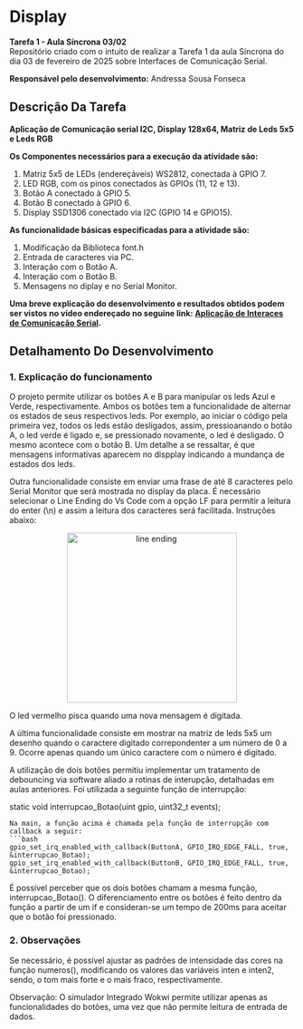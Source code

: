 # Display

__Tarefa 1 - Aula Síncrona 03/02__<br>
Repositório criado com o intuito de realizar a Tarefa 1 da aula Síncrona do dia 03 de fevereiro de 2025 sobre Interfaces de Comunicação Serial.

__Responsável pelo desenvolvimento:__
Andressa Sousa Fonseca

## Descrição Da Tarefa 
__Aplicação de Comunicação serial I2C, Display 128x64, Matriz de Leds 5x5 e Leds RGB__  <br>

__Os Componentes necessários para a execução da atividade são:__
1) Matriz 5x5 de LEDs (endereçáveis) WS2812, conectada à GPIO 7.
2) LED RGB, com os pinos conectados às GPIOs (11, 12 e 13).
3) Botão A conectado à GPIO 5.
4) Botão B conectado à GPIO 6.
5) Display SSD1306 conectado via I2C (GPIO 14 e GPIO15).

__As funcionalidade básicas especificadas para a atividade são:__
1) Modificação da Biblioteca font.h
2) Entrada de caracteres via PC.
3) Interação com o Botão A. 
4) Interação com o Botão B.
5) Mensagens no diplay e no Serial Monitor.


__Uma breve explicação do desenvolvimento e resultados obtidos podem ser vistos no vídeo endereçado no seguine link: [Aplicação de Interaces de Comunicação Serial]().__

## Detalhamento Do Desenvolvimento

### 1. Explicação do funcionamento

O projeto permite utilizar os botões A e B para manipular os leds Azul e Verde, respectivamente. Ambos os botões tem a funcionalidade de alternar os estados de seus respectivos leds. Por exemplo, ao iniciar o código pela primeira vez, todos os leds estão desligados, assim, pressioanando o botão A, o led verde é ligado e, se pressionado novamente, o led é desligado. O mesmo acontece com o botão B. Um detalhe a se ressaltar, é que mensagens informativas aparecem no dispplay indicando a mundança de estados dos leds.

Outra funcionalidade consiste em enviar uma frase de até 8 caracteres pelo Serial Monitor que será mostrada no display da placa. É necessário selecionar o Line Ending do Vs Code com a opção LF para permitir a leitura do enter (\n) e assim a leitura dos caracteres será facilitada. Instruções abaixo:

<div align="center">
  <img src="https://github.com/user-attachments/assets/9a5a91d0-33e1-454a-9edb-52a6e12c4934" alt="line ending" width="300"/>
</div>

O led vermelho pisca quando uma nova mensagem é digitada.

A última funcionalidade consiste em mostrar na matriz de leds 5x5 um desenho quando o caractere digitado correpondenter a um número de 0 a 9. Ocorre apenas quando um único caractere com o número é digitado.

A utilização de dois botões permitiu implementar um tratamento de debouncing via software aliado a rotinas de interupção, detalhadas em aulas anteriores. Foi utilizada a seguinte função de interrupção:

static void interrupcao_Botao(uint gpio, uint32_t events);
```
Na main, a função acima é chamada pela função de interrupção com callback a seguir:
```bash
gpio_set_irq_enabled_with_callback(ButtonA, GPIO_IRQ_EDGE_FALL, true, &interrupcao_Botao);
gpio_set_irq_enabled_with_callback(ButtonB, GPIO_IRQ_EDGE_FALL, true, &interrupcao_Botao);
```
É possível perceber que os dois botões chamam a mesma função, interrupcao_Botao(). O diferenciamento entre os botões é feito dentro da função a partir de um if e consideran-se um tempo de 200ms para aceitar que o botão foi pressionado.

### 2. Observações
Se necessário, é possível ajustar as padrões de intensidade das cores na função numeros(), modificando os valores das variáveis inten e inten2, sendo, o tom mais forte e o mais fraco, respectivamente.

Observação: O simulador Integrado Wokwi permite utilizar apenas as funcionalidades do botões, uma vez que não permite leitura de entrada de dados.
